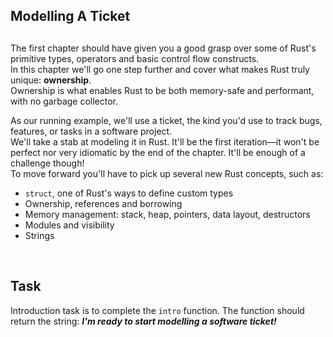 ## Modelling A Ticket
##

The first chapter should have given you a good grasp over some of Rust's primitive types, operators and
basic control flow constructs.\
In this chapter we'll go one step further and cover what makes Rust truly unique: **ownership**.\
Ownership is what enables Rust to be both memory-safe and performant, with no garbage collector.

As our running example, we'll use a ticket, the kind you'd use to track bugs, features, or tasks in
a software project.\
We'll take a stab at modeling it in Rust. It'll be the first iteration—it won't be perfect nor very idiomatic
by the end of the chapter. It'll be enough of a challenge though!\
To move forward you'll have to pick up several new Rust concepts, such as:

- `struct`, one of Rust's ways to define custom types
- Ownership, references and borrowing
- Memory management: stack, heap, pointers, data layout, destructors
- Modules and visibility
- Strings

<br/>

## Task
Introduction task is to complete the `intro` function.
The function should return the string: ***I'm ready to start modelling a software ticket!***